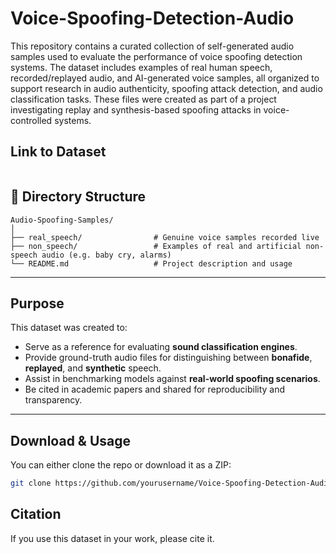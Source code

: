 # Voice-Spoofing-Detection-Audio
This repository contains a curated collection of self-generated audio samples used to evaluate the performance of voice spoofing detection systems. The dataset includes examples of real human speech, recorded/replayed audio, and AI-generated voice samples, all organized to support research in audio authenticity, spoofing attack detection, and audio classification tasks. These files were created as part of a project investigating replay and synthesis-based spoofing attacks in voice-controlled systems.

## Link to Dataset
```

```

## 📂 Directory Structure
```
Audio-Spoofing-Samples/
│
├── real_speech/                # Genuine voice samples recorded live
├── non_speech/                 # Examples of real and artificial non-speech audio (e.g. baby cry, alarms)
└── README.md                   # Project description and usage
```
---

## Purpose

This dataset was created to:

- Serve as a reference for evaluating **sound classification engines**.
- Provide ground-truth audio files for distinguishing between **bonafide**, **replayed**, and **synthetic** speech.
- Assist in benchmarking models against **real-world spoofing scenarios**.
- Be cited in academic papers and shared for reproducibility and transparency.

---

## Download & Usage

You can either clone the repo or download it as a ZIP:
```bash
git clone https://github.com/yourusername/Voice-Spoofing-Detection-Audio.git
```

## Citation
If you use this dataset in your work, please cite it.
